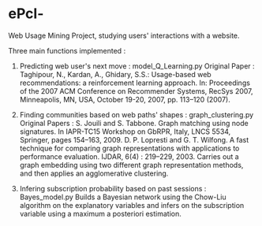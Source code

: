 # ePcl-
Web Usage Mining Project, studying users' interactions with a website. 

Three main functions implemented : 

1) Predicting web user's next move : model_Q_Learning.py 
  Original Paper : Taghipour, N., Kardan, A., Ghidary, S.S.: Usage-based web recommendations: a reinforcement learning approach. In: Proceedings of the 2007 ACM Conference on Recommender Systems, RecSys 2007, Minneapolis, MN, USA, October 19-20, 2007, pp. 113–120 (2007). 
	
2) Finding communities based on web paths' shapes : graph_clustering.py
	Original Papers : 
		S. Jouili and S. Tabbone. Graph matching using node signatures. In IAPR-TC15 Workshop on GbRPR, Italy, LNCS 5534, Springer, pages 154–163, 2009.
		D. P. Lopresti and G. T. Wilfong. A fast technique for comparing graph representations with applications to performance evaluation. IJDAR, 6(4) : 219–229, 2003. 
	Carries out a graph embedding using two different graph representation methods, and then applies an agglomerative clustering. 
	
3) Infering subscription probability based on past sessions : Bayes_model.py 
	Builds a Bayesian network using the Chow-Liu algorithm on the explanatory variables and infers on the subscription variable using a maximum a posteriori estimation. 
	
